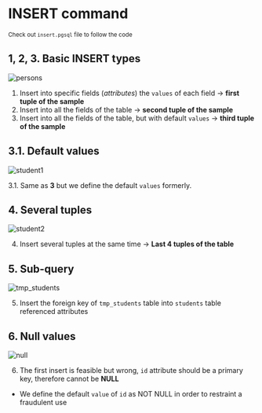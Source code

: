 
# INSERT command
<sub>Check out `insert.pgsql` file to follow the code</sub>


## 1, 2, 3. Basic INSERT types
![persons](https://github.com/RogerCL24/pgSQL/assets/90930371/a2e56bf4-c0ec-4e7a-9b3b-9077e314500c)
1. Insert into specific fields (_attributes_) the `values` of each field -> **first tuple of the sample**
2. Insert into all the fields of the table -> **second tuple of the sample**
3. Insert into all the fields of the table, but with default `values` -> **third tuple of the sample**
## 3.1. Default values
![student1](https://github.com/RogerCL24/pgSQL/assets/90930371/723f4502-a6b1-4823-9d6c-53f03d1aaa4d)

3.1. Same as **3** but we define the default `values` formerly.

## 4. Several tuples 
![student2](https://github.com/RogerCL24/pgSQL/assets/90930371/7f78375c-9bd3-4dcd-bbaa-af695d9ce5bd)

4. Insert several tuples at the same time -> **Last 4 tuples of the table**

## 5. Sub-query
![tmp_students](https://github.com/RogerCL24/pgSQL/assets/90930371/06296308-ca16-460e-a8c1-2447762f143b)

5. Insert the foreign key of `tmp_students` table into `students` table referenced attributes
   
## 6. Null values
![null](https://github.com/RogerCL24/pgSQL/assets/90930371/0f1a261d-3961-46db-8311-5a26f5a93204)

6. The first insert is feasible but wrong, `id` attribute should be a primary key, therefore cannot be **NULL**
  - We define the default `value` of `id` as NOT NULL in order to restraint a fraudulent use
